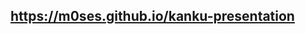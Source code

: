 <!-- .slide: data-state="qrcode" id="qrcode" data-menu-title="QR code" data-timing="0" -->

<div class="qrcode" id="qrcode-talk"/>
<h2><a href="https://m0ses.github.io/kanku-presentation" target="_blank"
       id="talk">https://m0ses.github.io/kanku-presentation</a></h2>
